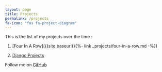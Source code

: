 ```yaml
---
layout: page
title: Projects
permalink: /projects
fa-icon: "fas fa-project-diagram"
---
```

<style>
    div#window-right {
    background: #ffe8e8;
}
</style>
  
This is the list of my projects over the time :  
  
1. [Four In A Row]({{site.baseurl}}{%- link _projects/four-in-a-row.md -%})  

2. [Django Projects](https://github.com/niananto/django_projects)  

Follow me on [GitHub](https://github.com/niananto)
